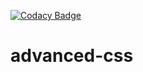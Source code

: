 [![Codacy Badge](https://api.codacy.com/project/badge/Grade/73c7e30e60754f86bf979d0bd4f56935)](https://www.codacy.com/manual/batouche-dev/advanced-css?utm_source=github.com&amp;utm_medium=referral&amp;utm_content=batouche-dev/advanced-css&amp;utm_campaign=Badge_Grade)
# advanced-css

